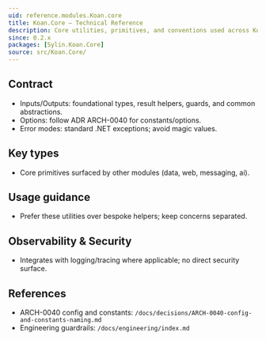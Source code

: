 ```yaml
---
uid: reference.modules.Koan.core
title: Koan.Core — Technical Reference
description: Core utilities, primitives, and conventions used across Koan modules.
since: 0.2.x
packages: [Sylin.Koan.Core]
source: src/Koan.Core/
---
```


## Contract

- Inputs/Outputs: foundational types, result helpers, guards, and common abstractions.
- Options: follow ADR ARCH-0040 for constants/options.
- Error modes: standard .NET exceptions; avoid magic values.

## Key types

- Core primitives surfaced by other modules (data, web, messaging, ai).

## Usage guidance

- Prefer these utilities over bespoke helpers; keep concerns separated.

## Observability & Security

- Integrates with logging/tracing where applicable; no direct security surface.

## References

- ARCH-0040 config and constants: `/docs/decisions/ARCH-0040-config-and-constants-naming.md`
- Engineering guardrails: `/docs/engineering/index.md`
